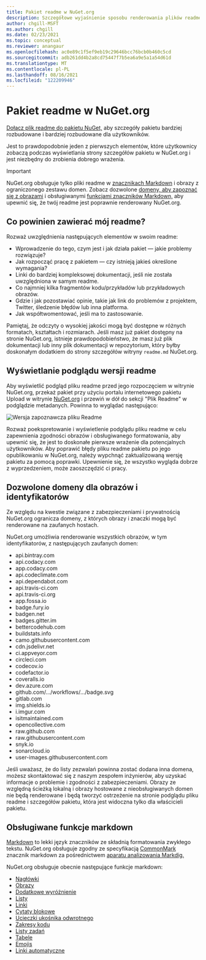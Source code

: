 ```yaml
---
title: Pakiet readme w NuGet.org
description: Szczegółowe wyjaśnienie sposobu renderowania plików readme w NuGet.org oraz tego, co należy zrobić w przypadku problemów.
author: chgill-MSFT
ms.author: chgill
ms.date: 02/23/2021
ms.topic: conceptual
ms.reviewer: anangaur
ms.openlocfilehash: ac0e89c1f5ef9eb19c29646bcc76bcb0b460c5cd
ms.sourcegitcommit: adb261dd4b2a8cd75447f7b5ea6a9e5a1a54d61d
ms.translationtype: MT
ms.contentlocale: pl-PL
ms.lasthandoff: 08/16/2021
ms.locfileid: "122209946"
---
```

# <a name="package-readme-on-nugetorg"></a>Pakiet readme w NuGet.org

[Dołącz plik readme do pakietu NuGet,](/nuget/reference/msbuild-targets#packagereadmefile) aby szczegóły pakietu bardziej rozbudowane i bardziej rozbudowane dla użytkowników.

Jest to prawdopodobnie jeden z pierwszych elementów, które użytkownicy zobaczą podczas wyświetlania strony szczegółów pakietu w NuGet.org i jest niezbędny do zrobienia dobrego wrażenia.

> [!IMPORTANT]
> NuGet.org obsługuje tylko pliki readme w [znacznikach Markdown](https://daringfireball.net/projects/markdown/) i obrazy z ograniczonego zestawu domen. Zobacz dozwolone [domeny, aby zapoznać się z obrazami](#allowed-domains-for-images-and-badges) i obsługiwanymi [funkcjami znaczników Markdown,](#supported-markdown-features) aby upewnić się, że twój readme jest poprawnie renderowany NuGet.org.

## <a name="what-should-my-readme-include"></a>Co powinien zawierać mój readme?

Rozważ uwzględnienia następujących elementów w swoim readme:
* Wprowadzenie do tego, czym jest i jak działa pakiet — jakie problemy rozwiązuje?
* Jak rozpocząć pracę z pakietem — czy istnieją jakieś określone wymagania?
* Linki do bardziej kompleksowej dokumentacji, jeśli nie została uwzględniona w samym readme.
* Co najmniej kilka fragmentów kodu/przykładów lub przykładowych obrazów.
* Gdzie i jak pozostawiać opinie, takie jak link do problemów z projektem, Twitter, śledzenie błędów lub inna platforma.
* Jak współtwomentować, jeśli ma to zastosowanie.

Pamiętaj, że odczyty o wysokiej jakości mogą być dostępne w różnych formatach, kształtach i rozmiarach. Jeśli masz już pakiet dostępny na stronie NuGet.org, istnieje prawdopodobieństwo, że masz już plik dokumentacji lub inny plik dokumentacji w repozytorium, który byłby doskonałym dodatkiem do strony szczegółów witryny `readme.md` NuGet.org.

## <a name="preview-your-readme"></a>Wyświetlanie podglądu wersji readme

Aby wyświetlić podgląd pliku readme przed jego rozpoczęciem w witrynie NuGet.org, przekaż pakiet przy użyciu portalu internetowego pakietu Upload w witrynie [NuGet.org](/nuget/nuget-org/publish-a-package#web-portal-use-the-upload-package-tab-on-nugetorg) i przewiń w dół do sekcji "Plik Readme" w podglądzie metadanych. Powinna to wyglądać następująco:

![Wersja zapoznawcza pliku Readme](media\readme-upload-preview.PNG)

Rozważ poekspretowanie i wyświetlenie [](#allowed-domains-for-images-and-badges) podglądu [](#supported-markdown-features) pliku readme w celu zapewnienia zgodności obrazów i obsługiwanego formatowania, aby upewnić się, że jest to doskonałe pierwsze wrażenie dla potencjalnych użytkowników. Aby poprawić błędy pliku readme pakietu po jego opublikowaniu w NuGet.org, należy wypchnąć zaktualizowaną wersję pakietu za pomocą poprawki. Upewnienie się, że wszystko wygląda dobrze z wyprzedzeniem, może zaoszczędzić ci pracy.
## <a name="allowed-domains-for-images-and-badges"></a>Dozwolone domeny dla obrazów i identyfikatorów

Ze względu na kwestie związane z zabezpieczeniami i prywatnością NuGet.org ogranicza domeny, z których obrazy i znaczki mogą być renderowane na zaufanych hostach. 

NuGet.org umożliwia renderowanie wszystkich obrazów, w tym identyfikatorów, z następujących zaufanych domen:
* api.bintray.com
* api.codacy.com
* app.codacy.com
* api.codeclimate.com
* api.dependabot.com
* api.travis-ci.com
* api.travis-ci.org
* app.fossa.io
* badge.fury.io
* badgen.net
* badges.gitter.im
* bettercodehub.com
* buildstats.info
* camo.githubusercontent.com
* cdn.jsdelivr.net
* ci.appveyor.com
* circleci.com
* codecov.io
* codefactor.io
* coveralls.io
* dev.azure.com
* github.com/.../workflows/.../badge.svg
* gitlab.com
* img.shields.io
* i.imgur.com
* isitmaintained.com
* opencollective.com
* raw.github.com
* raw.githubusercontent.com
* snyk.io
* sonarcloud.io
* user-images.githubusercontent.com

Jeśli uważasz, że do listy zezwalań powinna zostać [](https://github.com/NuGet/NuGetGallery/issues) dodana inna domena, możesz skontaktować się z naszym zespołem inżynierów, aby uzyskać informacje o problemie i zgodności z zabezpieczeniami. Obrazy ze względną ścieżką lokalną i obrazy hostowane z nieobsługiwanych domen nie będą renderowane i będą tworzyć ostrzeżenie na stronie podglądu pliku readme i szczegółów pakietu, która jest widoczna tylko dla właścicieli pakietu.

## <a name="supported-markdown-features"></a>Obsługiwane funkcje markdown
[Markdown](https://daringfireball.net/projects/markdown/) to lekki język znaczników ze składnią formatowania zwykłego tekstu. NuGet.org obsługuje zgodny ze specyfikacją [CommonMark](https://commonmark.org/) znacznik markdown za pośrednictwem [aparatu analizowania Markdig.](https://github.com/lunet-io/markdig)

NuGet.org obsługuje obecnie następujące funkcje markdown:
* [Nagłówki](https://spec.commonmark.org/0.29/#atx-headings)
* [Obrazy](https://spec.commonmark.org/0.29/#images)
* [Dodatkowe wyróżnienie](https://github.com/xoofx/markdig/blob/master/src/Markdig.Tests/Specs/EmphasisExtraSpecs.md)
* [Listy](https://spec.commonmark.org/0.29/#lists)
* [Linki](https://spec.commonmark.org/0.29/#links)
* [Cytaty blokowe](https://spec.commonmark.org/0.29/#block-quotes)
* [Ucieczki ukośnika odwrotnego](https://spec.commonmark.org/0.29/#backslash-escapes)
* [Zakresy kodu](https://spec.commonmark.org/0.29/#code-spans)
* [Listy zadań](https://github.com/xoofx/markdig/blob/master/src/Markdig.Tests/Specs/TaskListSpecs.md)
* [Tabele](https://github.com/xoofx/markdig/blob/master/src/Markdig.Tests/Specs/PipeTableSpecs.md)
* [Emojis](https://github.com/xoofx/markdig/blob/master/src/Markdig.Tests/Specs/EmojiSpecs.md)
* [Linki automatyczne](https://github.com/xoofx/markdig/blob/master/src/Markdig.Tests/Specs/AutoLinks.md)

